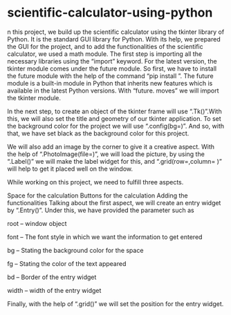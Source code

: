 # scientific-calculator-using-python
n this project, we build up the scientific calculator using the tkinter library of Python. It is the standard GUI library for Python. With its help, we prepared the GUI for the project, and to add the functionalities of the scientific calculator, we used a math module. 
The first step is importing all the necessary libraries using the “import” keyword. For the latest version, the tkinter module comes under the future module. So first, we have to install the future module with the help of the command “pip install <module-name>”. The future module is a built-in module in Python that inherits new features which is available in the latest Python versions. With “future. moves” we will import the tkinter module.

In the next step, to create an object of the tkinter frame will use “.Tk()”.With this, we will also set the title and geometry of our tkinter application. To set the background color for the project we will use “.config(bg=<color name>)”. And so, with that, we have set black as the background color for this project.

We will also add an image by the corner to give it a creative aspect. With the help of “.PhotoImage(file=<filename>)”, we will load the picture, by using the “.Label()” we will make the label widget for this, and “.grid(row=,column= )” will help to get it placed well on the window.

While working on this project, we need to fulfill three aspects.

Space for the calculation
Buttons for the calculation
Adding the functionalities
Talking about the first aspect, we will create an entry widget by “.Entry()”. Under this, we have provided the parameter such as

root – window object

font – The font style in which we want the information to get entered

bg – Stating the background color for the space

fg – Stating the color of the text appeared

bd – Border of the entry widget

width – width of the entry widget

Finally, with the help of “.grid()” we will set the position for the entry widget.
